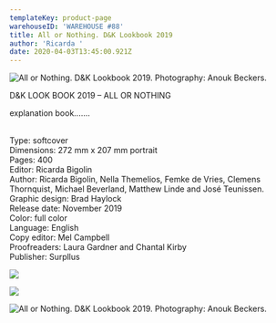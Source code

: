 ```yaml
---
templateKey: product-page
warehouseID: 'WAREHOUSE #88'
title: All or Nothing. D&K Lookbook 2019
author: 'Ricarda '
date: 2020-04-03T13:45:00.921Z
---
```

![All or Nothing. D&K Lookbook 2019. Photography: Anouk Beckers. ](/img/09_d-k_mode-mode_photo_anoukbeckers.jpg "All or Nothing. D&K Lookbook 2019. Photography: Anouk Beckers. ")

D&K LOOK BOOK 2019 – ALL OR NOTHING

explanation book.......

\
Type: softcover\
Dimensions: 272 mm x 207 mm portrait\
Pages: 400\
Editor: Ricarda Bigolin\
Author: Ricarda Bigolin, Nella Themelios, Femke de Vries, Clemens Thornquist, Michael Beverland, Matthew Linde and José Teunissen.\
Graphic design: Brad Haylock\
Release date: November 2019\
Color: full color\
Language: English\
Copy editor: Mel Campbell\
Proofreaders: Laura Gardner and Chantal Kirby\
Publisher: Surpllus

![](/img/06_d-k_mode-mode_photo_anoukbeckers.jpg)

![](/img/10_d-k_mode-mode_photo_anoukbeckers.jpg)

![All or Nothing. D&K Lookbook 2019. Photography: Anouk Beckers. ](/img/11_d-k_mode-mode_photo_anoukbeckers.jpg "All or Nothing. D&K Lookbook 2019. Photography: Anouk Beckers. ")